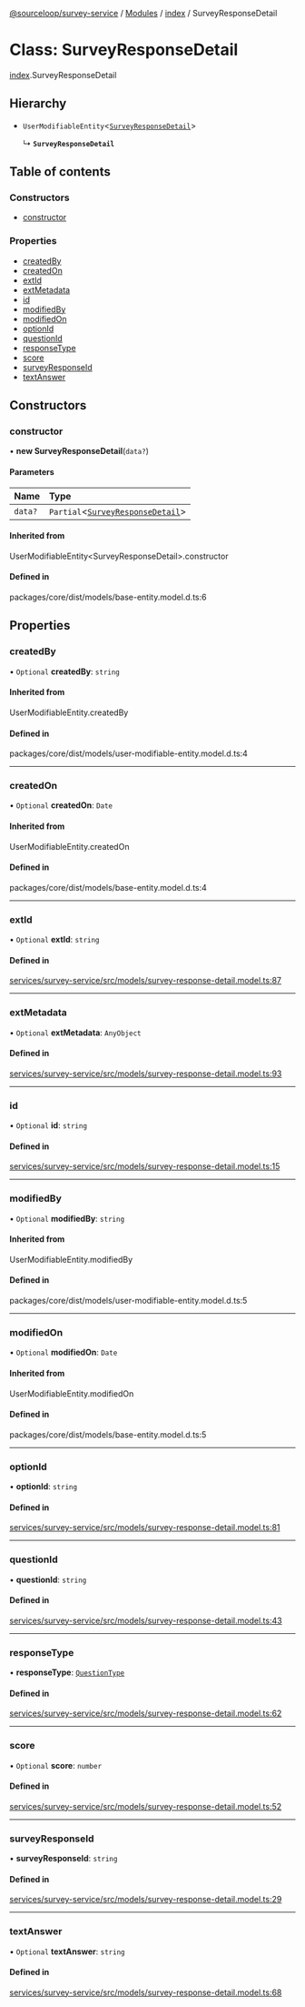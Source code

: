 [@sourceloop/survey-service](../README.md) / [Modules](../modules.md) / [index](../modules/index.md) / SurveyResponseDetail

# Class: SurveyResponseDetail

[index](../modules/index.md).SurveyResponseDetail

## Hierarchy

- `UserModifiableEntity`<[`SurveyResponseDetail`](index.SurveyResponseDetail.md)\>

  ↳ **`SurveyResponseDetail`**

## Table of contents

### Constructors

- [constructor](index.SurveyResponseDetail.md#constructor)

### Properties

- [createdBy](index.SurveyResponseDetail.md#createdby)
- [createdOn](index.SurveyResponseDetail.md#createdon)
- [extId](index.SurveyResponseDetail.md#extid)
- [extMetadata](index.SurveyResponseDetail.md#extmetadata)
- [id](index.SurveyResponseDetail.md#id)
- [modifiedBy](index.SurveyResponseDetail.md#modifiedby)
- [modifiedOn](index.SurveyResponseDetail.md#modifiedon)
- [optionId](index.SurveyResponseDetail.md#optionid)
- [questionId](index.SurveyResponseDetail.md#questionid)
- [responseType](index.SurveyResponseDetail.md#responsetype)
- [score](index.SurveyResponseDetail.md#score)
- [surveyResponseId](index.SurveyResponseDetail.md#surveyresponseid)
- [textAnswer](index.SurveyResponseDetail.md#textanswer)

## Constructors

### constructor

• **new SurveyResponseDetail**(`data?`)

#### Parameters

| Name | Type |
| :------ | :------ |
| `data?` | `Partial`<[`SurveyResponseDetail`](index.SurveyResponseDetail.md)\> |

#### Inherited from

UserModifiableEntity<SurveyResponseDetail\>.constructor

#### Defined in

packages/core/dist/models/base-entity.model.d.ts:6

## Properties

### createdBy

• `Optional` **createdBy**: `string`

#### Inherited from

UserModifiableEntity.createdBy

#### Defined in

packages/core/dist/models/user-modifiable-entity.model.d.ts:4

___

### createdOn

• `Optional` **createdOn**: `Date`

#### Inherited from

UserModifiableEntity.createdOn

#### Defined in

packages/core/dist/models/base-entity.model.d.ts:4

___

### extId

• `Optional` **extId**: `string`

#### Defined in

[services/survey-service/src/models/survey-response-detail.model.ts:87](https://github.com/sourcefuse/loopback4-microservice-catalog/blob/d35fdb3f0/services/survey-service/src/models/survey-response-detail.model.ts#L87)

___

### extMetadata

• `Optional` **extMetadata**: `AnyObject`

#### Defined in

[services/survey-service/src/models/survey-response-detail.model.ts:93](https://github.com/sourcefuse/loopback4-microservice-catalog/blob/d35fdb3f0/services/survey-service/src/models/survey-response-detail.model.ts#L93)

___

### id

• `Optional` **id**: `string`

#### Defined in

[services/survey-service/src/models/survey-response-detail.model.ts:15](https://github.com/sourcefuse/loopback4-microservice-catalog/blob/d35fdb3f0/services/survey-service/src/models/survey-response-detail.model.ts#L15)

___

### modifiedBy

• `Optional` **modifiedBy**: `string`

#### Inherited from

UserModifiableEntity.modifiedBy

#### Defined in

packages/core/dist/models/user-modifiable-entity.model.d.ts:5

___

### modifiedOn

• `Optional` **modifiedOn**: `Date`

#### Inherited from

UserModifiableEntity.modifiedOn

#### Defined in

packages/core/dist/models/base-entity.model.d.ts:5

___

### optionId

• **optionId**: `string`

#### Defined in

[services/survey-service/src/models/survey-response-detail.model.ts:81](https://github.com/sourcefuse/loopback4-microservice-catalog/blob/d35fdb3f0/services/survey-service/src/models/survey-response-detail.model.ts#L81)

___

### questionId

• **questionId**: `string`

#### Defined in

[services/survey-service/src/models/survey-response-detail.model.ts:43](https://github.com/sourcefuse/loopback4-microservice-catalog/blob/d35fdb3f0/services/survey-service/src/models/survey-response-detail.model.ts#L43)

___

### responseType

• **responseType**: [`QuestionType`](../enums/index.QuestionType.md)

#### Defined in

[services/survey-service/src/models/survey-response-detail.model.ts:62](https://github.com/sourcefuse/loopback4-microservice-catalog/blob/d35fdb3f0/services/survey-service/src/models/survey-response-detail.model.ts#L62)

___

### score

• `Optional` **score**: `number`

#### Defined in

[services/survey-service/src/models/survey-response-detail.model.ts:52](https://github.com/sourcefuse/loopback4-microservice-catalog/blob/d35fdb3f0/services/survey-service/src/models/survey-response-detail.model.ts#L52)

___

### surveyResponseId

• **surveyResponseId**: `string`

#### Defined in

[services/survey-service/src/models/survey-response-detail.model.ts:29](https://github.com/sourcefuse/loopback4-microservice-catalog/blob/d35fdb3f0/services/survey-service/src/models/survey-response-detail.model.ts#L29)

___

### textAnswer

• `Optional` **textAnswer**: `string`

#### Defined in

[services/survey-service/src/models/survey-response-detail.model.ts:68](https://github.com/sourcefuse/loopback4-microservice-catalog/blob/d35fdb3f0/services/survey-service/src/models/survey-response-detail.model.ts#L68)
